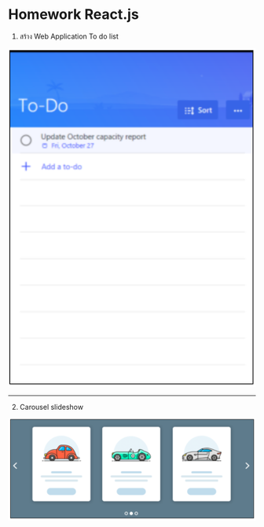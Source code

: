 # Homework React.js

1. สร้าง Web Application To do list

![image](reactjs1.png)

---

2. Carousel slideshow

![image](reactjs2.png)
